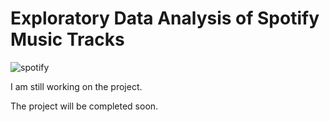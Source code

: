 # Exploratory Data Analysis of Spotify Music Tracks


![spotify](https://github.com/ergyunhasan/Spotify_Analysis/assets/121507597/0d59a286-9eef-489d-a642-6fddb7b5b140)

I am still working on the project.

The project will be completed soon.
